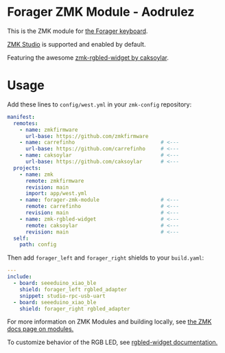 # Forager ZMK Module - Aodrulez

This is the ZMK module for [the Forager keyboard](https://github.com/carrefinho/forager).

[ZMK Studio](https://zmk.dev/docs/features/studio) is supported and enabled by default.

Featuring the awesome [zmk-rgbled-widget by caksoylar](https://github.com/caksoylar/zmk-rgbled-widget).

# Usage

Add these lines to `config/west.yml` in your `zmk-config` repository:

```yaml
manifest:
  remotes:
    - name: zmkfirmware
      url-base: https://github.com/zmkfirmware
    - name: carrefinho                            # <---
      url-base: https://github.com/carrefinho     # <---
    - name: caksoylar                             # <---
      url-base: https://github.com/caksoylar      # <---
  projects:
    - name: zmk
      remote: zmkfirmware
      revision: main
      import: app/west.yml
    - name: forager-zmk-module                    # <---
      remote: carrefinho                          # <---
      revision: main                              # <---
    - name: zmk-rgbled-widget                     # <---
      remote: caksoylar                           # <---
      revision: main                              # <---
  self:
    path: config
```

Then add `forager_left` and `forager_right` shields to your `build.yaml`:

```yaml
---
include:
  - board: seeeduino_xiao_ble
    shield: forager_left rgbled_adapter
    snippet: studio-rpc-usb-uart
  - board: seeeduino_xiao_ble
    shield: forager_right rgbled_adapter
```

For more information on ZMK Modules and building locally, see [the ZMK docs page on modules.](https://zmk.dev/docs/features/modules)

To customize behavior of the RGB LED, see [rgbled-widget documentation.](https://github.com/caksoylar/zmk-rgbled-widget)
